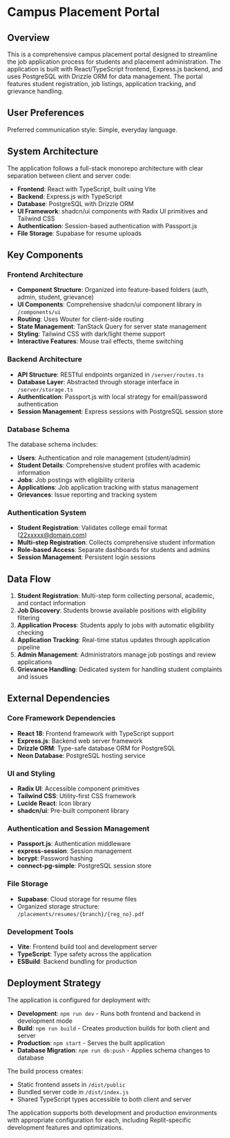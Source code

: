 # Campus Placement Portal

## Overview

This is a comprehensive campus placement portal designed to streamline the job application process for students and placement administration. The application is built with React/TypeScript frontend, Express.js backend, and uses PostgreSQL with Drizzle ORM for data management. The portal features student registration, job listings, application tracking, and grievance handling.

## User Preferences

Preferred communication style: Simple, everyday language.

## System Architecture

The application follows a full-stack monorepo architecture with clear separation between client and server code:

- **Frontend**: React with TypeScript, built using Vite
- **Backend**: Express.js with TypeScript
- **Database**: PostgreSQL with Drizzle ORM
- **UI Framework**: shadcn/ui components with Radix UI primitives and Tailwind CSS
- **Authentication**: Session-based authentication with Passport.js
- **File Storage**: Supabase for resume uploads

## Key Components

### Frontend Architecture
- **Component Structure**: Organized into feature-based folders (auth, admin, student, grievance)
- **UI Components**: Comprehensive shadcn/ui component library in `/components/ui`
- **Routing**: Uses Wouter for client-side routing
- **State Management**: TanStack Query for server state management
- **Styling**: Tailwind CSS with dark/light theme support
- **Interactive Features**: Mouse trail effects, theme switching

### Backend Architecture
- **API Structure**: RESTful endpoints organized in `/server/routes.ts`
- **Database Layer**: Abstracted through storage interface in `/server/storage.ts`
- **Authentication**: Passport.js with local strategy for email/password authentication
- **Session Management**: Express sessions with PostgreSQL session store

### Database Schema
The database schema includes:
- **Users**: Authentication and role management (student/admin)
- **Student Details**: Comprehensive student profiles with academic information
- **Jobs**: Job postings with eligibility criteria
- **Applications**: Job application tracking with status management
- **Grievances**: Issue reporting and tracking system

### Authentication System
- **Student Registration**: Validates college email format (22xxxxx@domain.com)
- **Multi-step Registration**: Collects comprehensive student information
- **Role-based Access**: Separate dashboards for students and admins
- **Session Management**: Persistent login sessions

## Data Flow

1. **Student Registration**: Multi-step form collecting personal, academic, and contact information
2. **Job Discovery**: Students browse available positions with eligibility filtering
3. **Application Process**: Students apply to jobs with automatic eligibility checking
4. **Application Tracking**: Real-time status updates through application pipeline
5. **Admin Management**: Administrators manage job postings and review applications
6. **Grievance Handling**: Dedicated system for handling student complaints and issues

## External Dependencies

### Core Framework Dependencies
- **React 18**: Frontend framework with TypeScript support
- **Express.js**: Backend web server framework
- **Drizzle ORM**: Type-safe database ORM for PostgreSQL
- **Neon Database**: PostgreSQL hosting service

### UI and Styling
- **Radix UI**: Accessible component primitives
- **Tailwind CSS**: Utility-first CSS framework
- **Lucide React**: Icon library
- **shadcn/ui**: Pre-built component library

### Authentication and Session Management
- **Passport.js**: Authentication middleware
- **express-session**: Session management
- **bcrypt**: Password hashing
- **connect-pg-simple**: PostgreSQL session store

### File Storage
- **Supabase**: Cloud storage for resume files
- Organized storage structure: `/placements/resumes/{branch}/{reg_no}.pdf`

### Development Tools
- **Vite**: Frontend build tool and development server
- **TypeScript**: Type safety across the application
- **ESBuild**: Backend bundling for production

## Deployment Strategy

The application is configured for deployment with:

- **Development**: `npm run dev` - Runs both frontend and backend in development mode
- **Build**: `npm run build` - Creates production builds for both client and server
- **Production**: `npm start` - Serves the built application
- **Database Migration**: `npm run db:push` - Applies schema changes to database

The build process creates:
- Static frontend assets in `/dist/public`
- Bundled server code in `/dist/index.js`
- Shared TypeScript types accessible to both client and server

The application supports both development and production environments with appropriate configuration for each, including Replit-specific development features and optimizations.